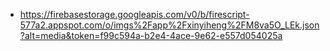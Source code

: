 - https://firebasestorage.googleapis.com/v0/b/firescript-577a2.appspot.com/o/imgs%2Fapp%2Fxinyiheng%2FM8va5O_LEk.json?alt=media&token=f99c594a-b2e4-4ace-9e62-e557d054025a
